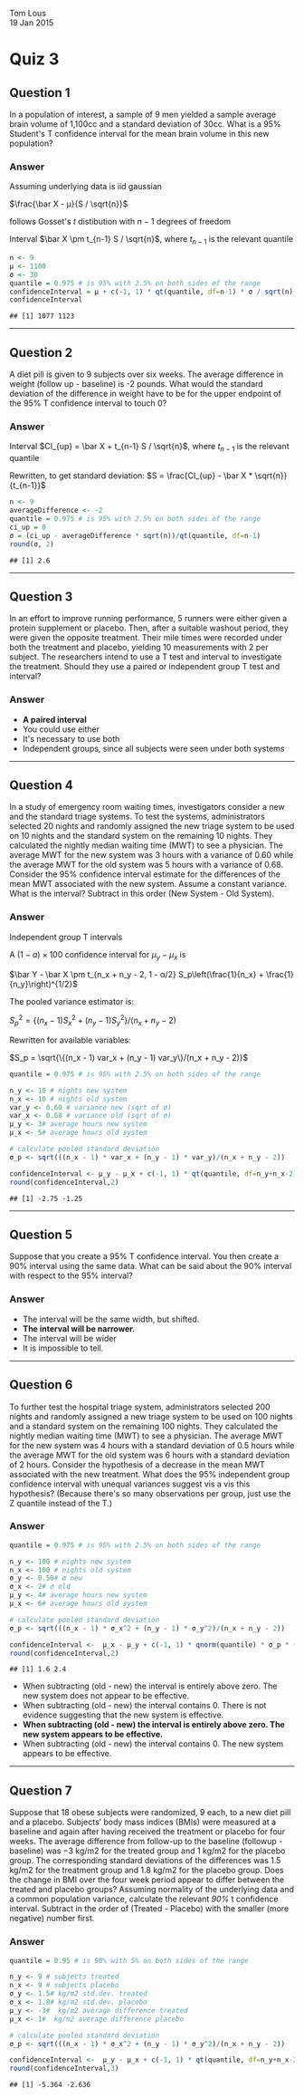 Tom Lous  
19 Jan 2015  

# Quiz 3
## Question 1

In a population of interest, a sample of 9 men yielded a sample average brain volume of 1,100cc and a standard deviation of 30cc. What is a 95% Student's T confidence interval for the mean brain volume in this new population?

### Answer

Assuming underlying data is iid gaussian

$\frac{\bar X - μ}{S / \sqrt{n}}$

follows Gosset's $t$ distibution with $n-1$ degrees of freedom

Interval $\bar X \pm t_{n-1} S / \sqrt{n}$, where $t_{n-1}$ is the relevant quantile


```r
n <- 9
μ <- 1100
σ <- 30
quantile = 0.975 # is 95% with 2.5% on both sides of the range
confidenceInterval = μ + c(-1, 1) * qt(quantile, df=n-1) * σ / sqrt(n)
confidenceInterval
```

```
## [1] 1077 1123
```

---

## Question 2

A diet pill is given to 9 subjects over six weeks. The average difference in weight (follow up - baseline) is -2 pounds. What would the standard deviation of the difference in weight have to be for the upper endpoint of the 95% T confidence interval to touch 0?

### Answer

Interval $CI_{up} = \bar X + t_{n-1} S / \sqrt{n}$, where $t_{n-1}$ is the relevant quantile

Rewritten, to get standard deviation: $S = \frac{CI_{up} - \bar X * \sqrt{n}}{t_{n-1}}$


```r
n <- 9
averageDifference <- -2
quantile = 0.975 # is 95% with 2.5% on both sides of the range
ci_up = 0
σ = (ci_up - averageDifference * sqrt(n))/qt(quantile, df=n-1)
round(σ, 2)
```

```
## [1] 2.6
```

---

## Question 3

In an effort to improve running performance, 5 runners were either given a protein supplement or placebo. Then, after a suitable washout period, they were given the opposite treatment. Their mile times were recorded under both the treatment and placebo, yielding 10 measurements with 2 per subject. The researchers intend to use a T test and interval to investigate the treatment. Should they use a paired or independent group T test and interval?

### Answer

* **A paired interval**
* You could use either
* It's necessary to use both
* Independent groups, since all subjects were seen under both systems

---

## Question 4

In a study of emergency room waiting times, investigators consider a new and the standard triage systems. To test the systems, administrators selected 20 nights and randomly assigned the new triage system to be used on 10 nights and the standard system on the remaining 10 nights. They calculated the nightly median waiting time (MWT) to see a physician. The average MWT for the new system was 3 hours with a variance of 0.60 while the average MWT for the old system was 5 hours with a variance of 0.68. Consider the 95% confidence interval estimate for the differences of the mean MWT associated with the new system. Assume a constant variance. What is the interval? Subtract in this order (New System - Old System).

### Answer

Independent group T intervals

A $(1 - a) \times 100%$ confidence interval for $μ_y - μ_x$ is

$\bar Y - \bar X \pm t_{n_x + n_y - 2, 1 - α/2} S_p\left(\frac{1}{n_x} + \frac{1}{n_y}\right)^{1/2}$

The pooled variance estimator is: 

$S_p^2 = \{(n_x - 1) S_x^2 + (n_y - 1) S_y^2\}/(n_x + n_y - 2)$

Rewritten for available variables:

$S_p = \sqrt{\{(n_x - 1) var_x + (n_y - 1) var_y\}/(n_x + n_y - 2)}$


```r
quantile = 0.975 # is 95% with 2.5% on both sides of the range

n_y <- 10 # nights new system
n_x <- 10 # nights old system
var_y <- 0.60 # variance new (sqrt of σ)
var_x <- 0.68 # variance old (sqrt of σ)
μ_y <- 3# average hours new system
μ_x <- 5# average hours old system

# calculate pooled standard deviation
σ_p <- sqrt(((n_x - 1) * var_x + (n_y - 1) * var_y)/(n_x + n_y - 2))

confidenceInterval <- μ_y - μ_x + c(-1, 1) * qt(quantile, df=n_y+n_x-2) * σ_p * (1 / n_x + 1 / n_y)^.5
round(confidenceInterval,2)
```

```
## [1] -2.75 -1.25
```
---

## Question 5

Suppose that you create a 95% T confidence interval. You then create a 90% interval using the same data. What can be said about the 90% interval with respect to the 95% interval?

### Answer

* The interval will be the same width, but shifted.
* **The interval will be narrower.**
* The interval will be wider
* It is impossible to tell.

---

## Question 6

To further test the hospital triage system, administrators selected 200 nights and randomly assigned a new triage system to be used on 100 nights and a standard system on the remaining 100 nights. They calculated the nightly median waiting time (MWT) to see a physician. The average MWT for the new system was 4 hours with a standard deviation of 0.5 hours while the average MWT for the old system was 6 hours with a standard deviation of 2 hours. Consider the hypothesis of a decrease in the mean MWT associated with the new treatment. What does the 95% independent group confidence interval with unequal variances suggest vis a vis this hypothesis? (Because there's so many observations per group, just use the Z quantile instead of the T.)

### Answer

```r
quantile = 0.975 # is 95% with 2.5% on both sides of the range

n_y <- 100 # nights new system
n_x <- 100 # nights old system
σ_y <- 0.50# σ new 
σ_x <- 2# σ old 
μ_y <- 4# average hours new system
μ_x <- 6# average hours old system

# calculate pooled standard deviation
σ_p <- sqrt(((n_x - 1) * σ_x^2 + (n_y - 1) * σ_y^2)/(n_x + n_y - 2))

confidenceInterval <-  μ_x - μ_y + c(-1, 1) * qnorm(quantile) * σ_p * (1 / n_x + 1 / n_y)^.5
round(confidenceInterval,2)
```

```
## [1] 1.6 2.4
```

* When subtracting (old - new) the interval is entirely above zero. The new system does not appear to be effective.
* When subtracting (old - new) the interval contains 0. There is not evidence suggesting that the new system is effective.
* **When subtracting (old - new) the interval is entirely above zero. The new system appears to be effective.**
* When subtracting (old - new) the interval contains 0. The new system appears to be effective.


---

## Question 7

Suppose that 18 obese subjects were randomized, 9 each, to a new diet pill and a placebo. Subjects’ body mass indices (BMIs) were measured at a baseline and again after having received the treatment or placebo for four weeks. The average difference from follow-up to the baseline (followup - baseline) was −3 kg/m2 for the treated group and 1 kg/m2 for the placebo group. The corresponding standard deviations of the differences was 1.5 kg/m2 for the treatment group and 1.8 kg/m2 for the placebo group. Does the change in BMI over the four week period appear to differ between the treated and placebo groups? Assuming normality of the underlying data and a common population variance, calculate the relevant *90%* t confidence interval. Subtract in the order of (Treated - Placebo) with the smaller (more negative) number first.

### Answer


```r
quantile = 0.95 # is 90% with 5% on both sides of the range

n_y <- 9 # subjects treated
n_x <- 9 # subjects placebo
σ_y <- 1.5# kg/m2 std.dev. treated 
σ_x <- 1.8# kg/m2 std.dev. placebo 
μ_y <- -3#  kg/m2 average difference treated
μ_x <- 1#  kg/m2 average difference placebo

# calculate pooled standard deviation
σ_p <- sqrt(((n_x - 1) * σ_x^2 + (n_y - 1) * σ_y^2)/(n_x + n_y - 2))

confidenceInterval <-  μ_y - μ_x + c(-1, 1) * qt(quantile, df=n_y+n_x-2) * σ_p * (1 / n_x + 1 / n_y)^.5
round(confidenceInterval,3)
```

```
## [1] -5.364 -2.636
```
